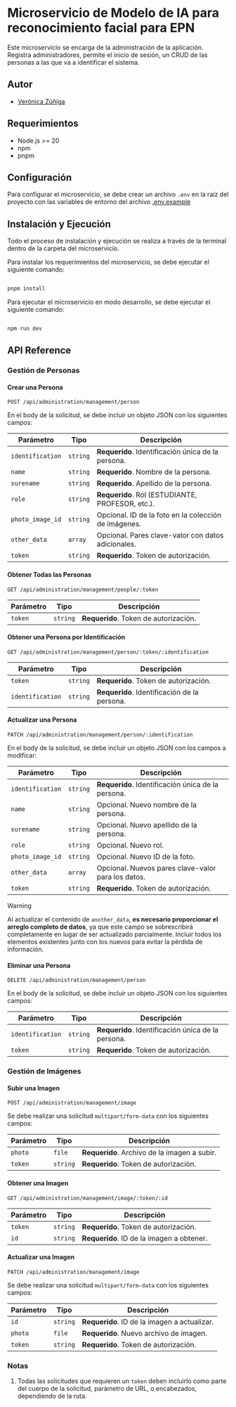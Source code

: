 # Microservicio de Modelo de IA para reconocimiento facial para EPN 

Este microservicio se encarga de la administración de la aplicación. Registra administradores, permite el inicio de sesión, un CRUD de las personas a las que va a identificar el sistema.

## Autor

- [Verónica Zúñiga](https://github.com/Verolu)

## Requerimientos

- Node.js >= 20
- npm
- pnpm

## Configuración

Para configurar el microservicio, se debe crear un archivo `.env` en la raíz del proyecto con las variables de entorno del archivo [.env.example](./.env.example)


## Instalación y Ejecución

Todo el proceso de instalación y ejecución se realiza a través de la terminal dentro de la carpeta del microservicio.

Para instalar los requerimientos del microservicio, se debe ejecutar el siguiente comando:
    
```bash

pnpm install

```
Para ejecutar el microservicio en modo desarrollo, se debe ejecutar el siguiente comando:

```bash

npm run dev

```

## API Reference

### **Gestión de Personas**

#### Crear una Persona

```http
POST /api/administration/management/person
```

En el body de la solicitud, se debe incluir un objeto JSON con los siguientes campos:

| Parámetro         | Tipo     | Descripción                                           |
|-------------------|----------|-------------------------------------------------------|
| `identification`  | `string` | **Requerido**. Identificación única de la persona.    |
| `name`            | `string` | **Requerido**. Nombre de la persona.                 |
| `surename`        | `string` | **Requerido**. Apellido de la persona.               |
| `role`            | `string` | **Requerido**. Rol (ESTUDIANTE, PROFESOR, etc.).     |
| `photo_image_id`        | `string` | Opcional. ID de la foto en la colección de imágenes. |
| `other_data`      | `array`  | Opcional. Pares clave-valor con datos adicionales.   |
| `token`           | `string` | **Requerido**. Token de autorización.                |

#### Obtener Todas las Personas

```http
GET /api/administration/management/people/:token
```

| Parámetro | Tipo     | Descripción                        |
|-----------|----------|------------------------------------|
| `token`   | `string` | **Requerido**. Token de autorización.|

#### Obtener una Persona por Identificación

```http
GET /api/administration/management/person/:token/:identification
```

| Parámetro         | Tipo     | Descripción                                           |
|-------------------|----------|-------------------------------------------------------|
| `token`           | `string` | **Requerido**. Token de autorización.                 |
| `identification`  | `string` | **Requerido**. Identificación de la persona.          |

#### Actualizar una Persona

```http
PATCH /api/administration/management/person/:identification
```
En el body de la solicitud, se debe incluir un objeto JSON con los campos a modificar:

| Parámetro         | Tipo     | Descripción                                           |
|-------------------|----------|-------------------------------------------------------|
| `identification`  | `string` | **Requerido**. Identificación única de la persona.    |
| `name`            | `string` | Opcional. Nuevo nombre de la persona.                |
| `surename`        | `string` | Opcional. Nuevo apellido de la persona.              |
| `role`            | `string` | Opcional. Nuevo rol.                                 |
| `photo_image_id`        | `string` | Opcional. Nuevo ID de la foto.                       |
| `other_data`      | `array`  | Opcional. Nuevos pares clave-valor para los datos.   |
| `token`           | `string` | **Requerido**. Token de autorización.                |

>[!WARNING]
>Al actualizar el contenido de `another_data`, **es necesario proporcionar el arreglo completo de datos**, ya que este campo se sobrescribirá completamente en lugar de ser actualizado parcialmente. Incluir todos los elementos existentes junto con los nuevos para evitar la pérdida de información.

#### Eliminar una Persona

```http
DELETE /api/administration/management/person
```

En el body de la solicitud, se debe incluir un objeto JSON con los siguientes campos:

| Parámetro         | Tipo     | Descripción                                           |
|-------------------|----------|-------------------------------------------------------|
| `identification`  | `string` | **Requerido**. Identificación única de la persona.    |
| `token`           | `string` | **Requerido**. Token de autorización.                |


### **Gestión de Imágenes**

#### Subir una Imagen

```http
POST /api/administration/management/image
```

Se debe realizar una solicitud `multipart/form-data` con los siguientes campos:

| Parámetro | Tipo     | Descripción                                   |
|-----------|----------|-----------------------------------------------|
| `photo`   | `file`   | **Requerido**. Archivo de la imagen a subir. |
| `token`   | `string` | **Requerido**. Token de autorización.        |

#### Obtener una Imagen

```http
GET /api/administration/management/image/:token/:id
```

| Parámetro | Tipo     | Descripción                                     |
|-----------|----------|-------------------------------------------------|
| `token`   | `string` | **Requerido**. Token de autorización.           |
| `id`      | `string` | **Requerido**. ID de la imagen a obtener.       |

#### Actualizar una Imagen

```http
PATCH /api/administration/management/image
```

Se debe realizar una solicitud `multipart/form-data` con los siguientes campos:


| Parámetro | Tipo     | Descripción                                     |
|-----------|----------|-------------------------------------------------|
| `id`      | `string` | **Requerido**. ID de la imagen a actualizar.    |
| `photo`   | `file`   | **Requerido**. Nuevo archivo de imagen.         |
| `token`   | `string` | **Requerido**. Token de autorización.           |


### Notas

1. Todas las solicitudes que requieren un `token` deben incluirlo como parte del cuerpo de la solicitud, parámetro de URL, o encabezados, dependiendo de la ruta.
